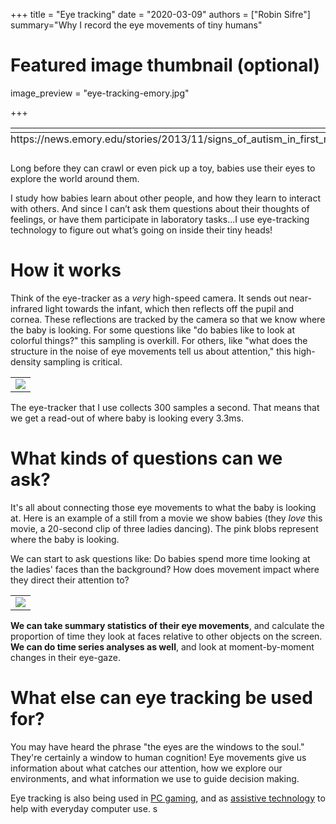 +++
title = "Eye tracking"
date = "2020-03-09"
authors = ["Robin Sifre"]
summary="Why I record the eye movements of tiny humans"


# Featured image thumbnail (optional)
image_preview = "eye-tracking-emory.jpg"

+++
<table class="image">
<caption align="bottom">https://news.emory.edu/stories/2013/11/signs_of_autism_in_first_months_of_life/campus.html
</caption>
<tr><td><img src="/post-img/eye-tracking-emory.jpg" alt=""/></td></tr>
 </table>  
 
Long before they can crawl or even pick up a toy, babies use their eyes to explore the world around them.  

I study how babies learn about other people, and how they learn to interact with others. And since I can’t ask them questions about their thoughts of feelings, or have them participate in laboratory tasks...I use eye-tracking technology to figure out what’s going on inside their tiny heads!

# How it works
Think of the eye-tracker as a <i>very</i> high-speed camera. It sends out near-infrared light towards the infant, which then reflects off the pupil and cornea. These reflections are tracked by the camera so that we know where the baby is looking.  For some questions like "do babies like to look at colorful things?" this sampling is overkill. For others, like "what does the structure in the noise of eye movements tell us about attention," this high-density sampling is critical.

<table class="image">
<tr><td><img src="/post-img/eye-tracking-mom.jpg" alt=" "/></td></tr>
</table>  

The eye-tracker that I use collects 300 samples a second. That means that we get a read-out of where baby is looking every 3.3ms. 

# What kinds of questions can we ask? 
It's all about connecting those eye movements to what the baby is looking at.  Here is an example of a still from a movie we show babies (they <i>love</i> this movie, a 20-second clip of three ladies dancing). The pink blobs represent where the baby is looking.  

We can start to ask questions like: Do babies spend more time looking at the ladies' faces than the background? How does movement impact where they direct their attention to?  

<table class="image">
<tr><td><img src="/post-img/eye-tracking-dancing-ladies.png" alt=" "/></td></tr>
</table>  

<b>We can take summary statistics of their eye movements</b>, and calculate the proportion of time they look at faces relative to other objects on the screen.  
<b> We can do time series analyses as well</b>, and look at moment-by-moment changes in their eye-gaze.



# What else can eye tracking be used for?  
You may have heard the phrase "the eyes are the windows to the soul." They're certainly a window to human cognition! Eye movements give us information about what catches our attention, how we explore our environments, and what information we use to guide decision making.  

Eye tracking is also being used in [PC gaming](https://help.tobii.com/hc/en-us/articles/115003295025-Eye-tracking-in-gaming-how-does-it-work-), and as [assistive technology](https://www.abilities.com/community/assistive_eye-control.html) to help with everyday computer use. s
